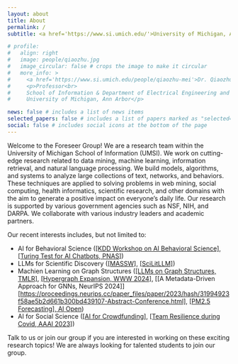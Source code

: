 ```yaml
---
layout: about
title: About
permalink: /
subtitle: <a href='https://www.si.umich.edu/'>University of Michigan, Ann Arbor</a>.

# profile:
#   align: right
#   image: people/qiaozhu.jpg
#   image_circular: false # crops the image to make it circular
#   more_info: >
#     <a href='https://www.si.umich.edu/people/qiaozhu-mei'>Dr. Qiaozhu Mei</a><br>
#     <p>Professor<br>
#     School of Information & Department of Electrical Engineering and Computer Science<br>
#     University of Michigan, Ann Arbor</p>

news: false # includes a list of news items
selected_papers: false # includes a list of papers marked as "selected={true}"
social: false # includes social icons at the bottom of the page
---
```


Welcome to the Foreseer Group! We are a research team within the University of
Michigan School of Information (UMSI). We work on cutting-edge research related to
data mining, machine learning, information retrieval, and natural language
processing. We build models, algorithms, and systems to analyze large
collections of text, networks, and behaviors. These techniques are applied to
solving problems in web mining, social computing, health informatics,
scientific research, and other domains with the aim to generate a positive
impact on everyone’s daily life. Our research is supported by various
government agencies such as NSF, NIH, and DARPA. We collaborate with various
industry leaders and academic partners.

Our recent interests includes, but not limited to:

- AI for Behavioral Science ([[KDD Workshop on AI Behavioral Science]](https://dl.acm.org/doi/abs/10.1145/3637528.3671503), [[Turing Test for AI Chatbots, PNAS]](https://www.pnas.org/doi/abs/10.1073/pnas.2313925121))
- LLMs for Scientific Discovery ([[MASSW]](https://arxiv.org/abs/2406.06357), [[SciLitLLM]](http://www.arxiv.org/abs/2408.15545))
- Machien Learning on Graph Structures ([[LLMs on Graph Structures, TMLR]](https://arxiv.org/abs/2309.16595), [[Hypergraph Expansion, WWW 2024]](https://dl.acm.org/doi/abs/10.1145/3589334.3645657), [[A Metadata-Driven Approach for GNNs, NeurIPS 2024]][https://proceedings.neurips.cc/paper_files/paper/2023/hash/31994923f58ae5b2d661b300bd439107-Abstract-Conference.html], [[PM2.5 Forecasting], AI Open](https://www.sciencedirect.com/science/article/pii/S2666651023000220))
- AI for Social Science ([[AI for Crowdfunding]](https://papers.ssrn.com/sol3/papers.cfm?abstract_id=4806426), [[Team Resilience during Covid, AAAI 2023]](https://ojs.aaai.org/index.php/ICWSM/article/view/22170))

Talk to us or join our group if you are interested in working on these exciting research topics!
We are always looking for talented students to join our group.
